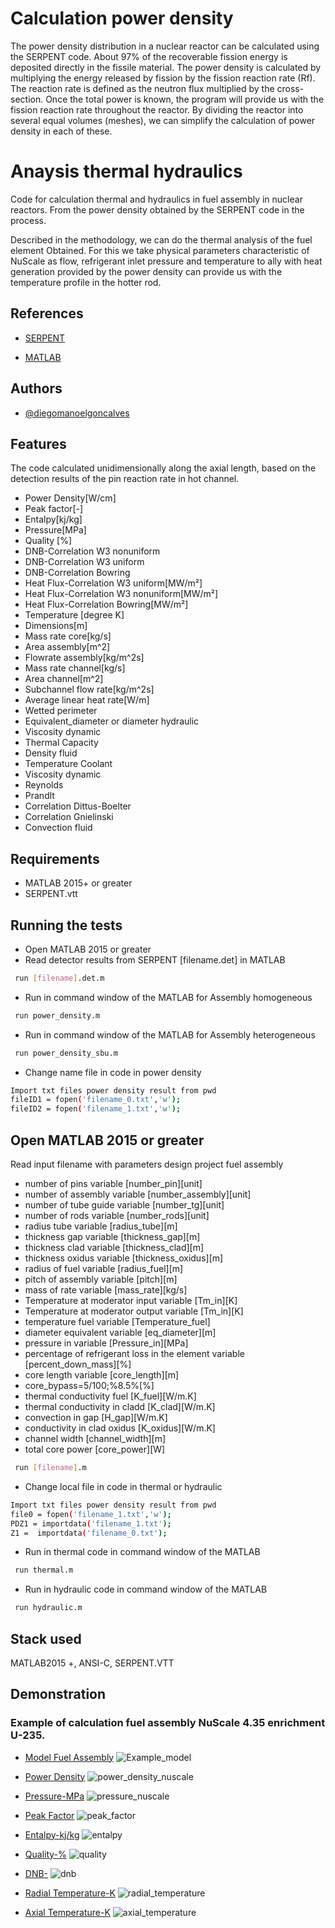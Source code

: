 # Calculation power density

The power density distribution in a nuclear reactor can be calculated using the SERPENT code. About 97% of the recoverable fission energy is deposited directly in the fissile material. The power density is calculated by multiplying the energy released by fission by the fission reaction rate (Rf). The reaction rate is defined as the neutron flux multiplied by the cross-section. Once the total power is known, the program will provide us with the fission reaction rate throughout the reactor. By dividing the reactor into several equal volumes (meshes), we can simplify the calculation of power density in each of these.

# Anaysis thermal hydraulics

Code for calculation thermal and hydraulics in fuel assembly in nuclear reactors. From the power density obtained by the SERPENT code in the process.

Described in the methodology, we can do the thermal analysis of the fuel element
Obtained. For this we take physical parameters characteristic of NuScale as flow, refrigerant inlet pressure and temperature to ally with heat generation
provided by the power density can provide us with the temperature profile in the hotter rod.

## References

 - [SERPENT](http://serpent.vtt.fi/mediawiki/index.php/Input_syntax_manual#mat_.28material_definition.29)

 - [MATLAB](https://www.mathworks.com/products/matlab.html)

## Authors

- [@diegomanoelgoncalves](https://www.github.com/diegomanoelgoncalves)

## Features

The code calculated unidimensionally along the axial length, based on the detection results of the pin reaction rate in hot channel.

- Power Density[W/cm]
- Peak factor[-]
- Entalpy[kj/kg]
- Pressure[MPa]
- Quality [%]
- DNB-Correlation W3 nonuniform
- DNB-Correlation W3 uniform
- DNB-Correlation Bowring
- Heat Flux-Correlation W3 uniform[MW/m²]
- Heat Flux-Correlation W3 nonuniform[MW/m²]
- Heat Flux-Correlation Bowring[MW/m²]
- Temperature [degree K]
- Dimensions[m]
- Mass rate core[kg/s]
- Area assembly[m^2]
- Flowrate assembly[kg/m^2s]
- Mass rate channel[kg/s]
- Area channel[m^2]
- Subchannel flow rate[kg/m^2s]
- Average linear heat rate[W/m]
- Wetted perimeter
- Equivalent_diameter or diameter hydraulic
- Viscosity dynamic
- Thermal Capacity
- Density fluid
- Temperature Coolant
- Viscosity dynamic
- Reynolds
- Prandlt
- Correlation Dittus-Boelter 
- Correlation Gnielinski 
- Convection fluid

## Requirements

- MATLAB 2015+ or greater 
- SERPENT.vtt
    
## Running the tests
- Open MATLAB 2015 or greater
- Read detector results from SERPENT [filename.det] in MATLAB
```bash
 run [filename].det.m
```
- Run in command window of the MATLAB for Assembly homogeneous
```bash
 run power_density.m
```
- Run in command window of the MATLAB for Assembly heterogeneous
```bash
 run power_density_sbu.m
```
- Change name file in code in power density
```bash
Import txt files power density result from pwd 
fileID1 = fopen('filename_0.txt','w');
fileID2 = fopen('filename_1.txt','w');
```
## Open MATLAB 2015 or greater
 Read input filename with parameters design project fuel assembly
- number of pins variable [number_pin][unit]
- number of assembly variable [number_assembly][unit]
- number of tube guide variable [number_tg][unit]
- number of rods variable [number_rods][unit]
- radius tube variable [radius_tube][m]
- thickness gap variable [thickness_gap][m]
- thickness clad variable [thickness_clad][m]
- thickness oxidus variable [thickness_oxidus][m]
- radius of fuel variable [radius_fuel][m]
- pitch of assembly variable [pitch][m]
- mass of rate variable [mass_rate][kg/s]
- Temperature at moderator input variable [Tm_in][K]
- Temperature at moderator output variable [Tm_in][K]
- temperature fuel variable [Temperature_fuel]
- diameter equivalent variable [eq_diameter][m]
- pressure in variable [Pressure_in][MPa]
- percentage of refrigerant loss in the element variable [percent_down_mass][%]
- core length variable [core_length][m]
- core_bypass=5/100;%8.5%[%]
- thermal conductivity fuel [K_fuel][W/m.K]
- thermal conductivity in cladd [K_clad][W/m.K]
- convection in gap [H_gap][W/m.K]
- conductivity in clad oxidus [K_oxidus][W/m.K]
- channel width [channel_width][m]
- total core power [core_power][W]
```bash
 run [filename].m
```
- Change local file in code in thermal or hydraulic
```bash
Import txt files power density result from pwd 
file0 = fopen('filename_1.txt','w');
PDZ1 = importdata('filename_1.txt');
Z1 =  importdata('filename_0.txt');
```
- Run in thermal code in command window of the MATLAB 
```bash
 run thermal.m
```
- Run in hydraulic code in command window of the MATLAB
```bash
 run hydraulic.m
```
## Stack used

MATLAB2015 +, ANSI-C, SERPENT.VTT

## Demonstration
### Example of calculation fuel assembly NuScale 4.35 enrichment U-235.
- [Model Fuel Assembly](https://github.com/diegomanoelgoncalves/analisys_thermal_hydraulic/blob/main/Example_model.png)
![Example_model](https://github.com/diegomanoelgoncalves/analisys_thermal_hydraulic/assets/114114828/2e5ef4ca-16f2-4a0e-a7e4-fc4dba025d73)

- [Power Density](https://github.com/diegomanoelgoncalves/analisys_thermal_hydraulic/blob/thermal-hydraulic/power_density_nuscale.png)
![power_density_nuscale](https://github.com/diegomanoelgoncalves/analisys_thermal_hydraulic/assets/114114828/fe687070-6429-48a5-ac3a-7628eb18af03)

- [Pressure-MPa](https://github.com/diegomanoelgoncalves/analisys_thermal_hydraulic/blob/thermal-hydraulic/pressure_nuscale.png)
![pressure_nuscale](https://github.com/diegomanoelgoncalves/analisys_thermal_hydraulic/assets/114114828/31790e85-ab95-432a-9ef4-bb1faea405f8)

- [Peak Factor](https://github.com/diegomanoelgoncalves/analisys_thermal_hydraulic/blob/thermal-hydraulic/peak_factor.png)
![peak_factor](https://github.com/diegomanoelgoncalves/analisys_thermal_hydraulic/assets/114114828/57c57759-0f67-4b7b-8d52-27366c882188)

- [Entalpy-kj/kg](https://github.com/diegomanoelgoncalves/analisys_thermal_hydraulic/blob/thermal-hydraulic/entalpy.png)
![entalpy](https://github.com/diegomanoelgoncalves/analisys_thermal_hydraulic/assets/114114828/bd5e363d-baaa-4380-84f4-8eb55324dfbc)

- [Quality-%](https://github.com/diegomanoelgoncalves/analisys_thermal_hydraulic/blob/thermal-hydraulic/quality.png)
![quality](https://github.com/diegomanoelgoncalves/analisys_thermal_hydraulic/assets/114114828/d3e6727e-69e2-4a23-ade1-046b72fcac4e)

- [DNB-](https://github.com/diegomanoelgoncalves/analisys_thermal_hydraulic/blob/thermal-hydraulic/dnb.png)
![dnb](https://github.com/diegomanoelgoncalves/analisys_thermal_hydraulic/assets/114114828/b1a8ba7f-94ba-4b18-9586-a3a4953104dc)

- [Radial Temperature-K](https://github.com/diegomanoelgoncalves/analisys_thermal_hydraulic/blob/thermal-hydraulic/radial_temperature.png)
![radial_temperature](https://github.com/diegomanoelgoncalves/analisys_thermal_hydraulic/assets/114114828/ac5dd763-6b0f-45eb-a866-390470182d32)

- [Axial Temperature-K](https://github.com/diegomanoelgoncalves/analisys_thermal_hydraulic/blob/thermal-hydraulic/axial_temperature.png)
![axial_temperature](https://github.com/diegomanoelgoncalves/analisys_thermal_hydraulic/assets/114114828/92be0ca0-904d-4b9d-8a76-8df409819623)
